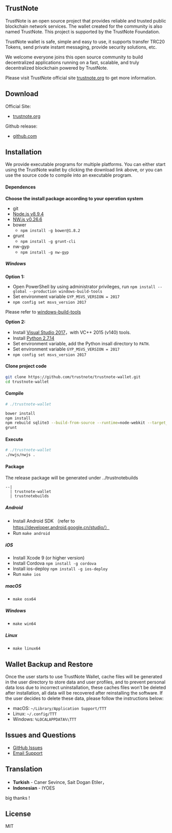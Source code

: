 ## TrustNote

TrustNote is an open source project that provides reliable and trusted public blockchain network services. The wallet created for the community is also named TrustNote. This project is supported by the TrustNote Foundation.

TrustNote wallet is safe, simple and easy to use, it supports transfer TRC20 Tokens, send private instant messaging, provide security solutions, etc.

We welcome everyone joins this open source community to build decentralized applications running on a fast, scalable, and truly decentralized blockchain powered by TrustNote.

Please visit TrustNote official site [trustnote.org](https://trustnote.org/) to get more information.

## Download

Official Site:
- [trustnote.org](https://trustnote.org/application.html)

Github release:
- [github.com](https://github.com/trustnote/trustnote-wallet/releases)


## Installation

We provide executable programs for multiple platforms. You can either start using the TrustNote wallet by clicking the download link above, or you can use the source code to compile into an executable program.

#### Dependences

**Choose the install package according to your operation system**

- git
- [Node.js v8.9.4](https://nodejs.org/dist/v8.9.4/)
- [NW.js v0.26.6](https://dl.nwjs.io/v0.26.6)
- bower
    - `npm install -g bower@1.8.2`
- grunt
    - `npm install -g grunt-cli`
- nw-gyp
    - `npm install -g nw-gyp`


##### Windows

**Option 1:**

- Open PowerShell by using administrator privileges, run `npm install --global --production windows-build-tools`
- Set environment variable `GYP_MSVS_VERSION = 2017`
- `npm config set msvs_version 2017`

Please refer to [windows-build-tools](https://github.com/felixrieseberg/windows-build-tools)


**Option 2:**

- Install [Visual Studio 2017](https://visualstudio.microsoft.com/zh-hans/thank-you-downloading-visual-studio/?sku=Community&rel=15)，with VC++ 2015 (v140) tools.
- Install [Python 2.7.14](https://www.python.org/downloads/release/python-2714/)
- Set environment variable, add the Python insall directory to `PATH`.
- Set environment variable `GYP_MSVS_VERSION = 2017`
- `npm config set msvs_version 2017`


#### Clone project code

```sh
git clone https://github.com/trustnote/trustnote-wallet.git
cd trustnote-wallet
```

#### Compile

```sh
# ./trustnote-wallet

bower install
npm install
npm rebuild sqlite3 --build-from-source --runtime=node-webkit --target_arch=x64 --target=0.26.6
grunt
```

#### Execute

```sh
# ./trustnote-wallet
./nwjs/nwjs .
```

#### Package

The release package will be generated under ../trustnotebuilds

```
--|
  | trustnote-wallet
  | trustnotebuilds
```

##### Android

- Install Android SDK （refer to https://developer.android.google.cn/studio/）
- Run `make android`

##### iOS

- Install Xcode 9 (or higher version)
- Install Cordova `npm install -g cordova`
- Install ios-deploy `npm install -g ios-deploy`
- Run `make ios`


##### macOS

- `make osx64`

##### Windows

- `make win64`

##### Linux

- `make linux64`


## Wallet Backup and Restore

Once the user starts to use TrustNote Wallet, cache files will be generated in the user directory to store data and user profiles, and to prevent personal data loss due to incorrect uninstallation, these caches files won’t be deleted after installation, all data will be recovered after reinstalling the software. If the user decides to delete these data, please follow the instructions below:

* macOS: `~/Library/Application Support/TTT`
* Linux: `~/.config/TTT`
* Windows: `%LOCALAPPDATA%\TTT`


## Issues and Questions

* [GitHub Issues](https://github.com/trustnote/trustnote-wallet/issues)
* [Email Support](mailto:foundation@trustnote.org)

## Translation

- **Turkish** - Caner Sevince, Sait Dogan Etiler，
- **Indonesian** - IYOES

big thanks !

## License

MIT

